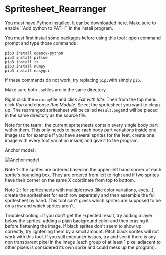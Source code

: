 # Spritesheet_Rearranger

You must have Python installed. It can be downloaded [here](https://www.python.org). Make sure to enable ``Add python tp PATH```in the install program.

You must first install some packages before using this tool : open command prompt and type those commands :<br />
<br />
```pip3 install opencv-python```<br />
```pip3 install pillow```<br />
```pip3 install tk```<br />
```pip3 install numpy```<br />
```pip3 install easygui```<br />

If these commands do not work, try replacing ```pip3```with simply ```pip```.

Make sure both ```.py```files are in the same directory.

Right click the ```main.py```file and click _Edit with Idle_. Then from the top menu click _Run_ and choose _Run Module_. Select the spritesheet you want to clean up. The rearranged spritesheet will be called ```Result.png```and will be placed in the same directory as the source file.

Note for the team : the current spritesheets contain every single body part within them. This only needs to have each body part variations inside one image (so for example if you have several sprites for the feet, create one image with every foot variation inside) and give it to the program.

Anchor model :

![Anchor model](https://github.com/Syrus212/Spritesheet_Rearranger/blob/main/Anchor%20model.png)

Note 1 : the sprites are ordered based on the upper-left hand corner of each sprite's bounding box. They are ordered from left to right and if two sprites have their corner on the same X coordinate from top to bottom.

Note 2 : for spritesheets with multiple rows (like color variations, eyes...), create the spritesheet for each row separately and then assemble the full spritesheet by hand. This tool can't guess which sprites are supposed to be on a row and which sprites aren't.

Troubleshooting : if you don't get the expected result, try adding a layer below the sprites, adding a plain background color and then erasing it before flattening the image. If black sprites don't seem to show up correctly, try lightening them by a small amount. Pitch black sprites will not work with this tool. If you still encounter issues, try and see if there is any non transparent pixel in the image (each group of at least 1 pixel adjacent to other pixels is considered its own sprite and could mess up the program).
